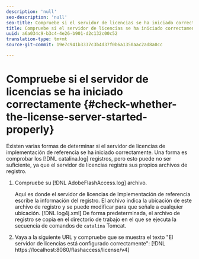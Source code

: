 ```yaml
---
description: 'null'
seo-description: 'null'
seo-title: Compruebe si el servidor de licencias se ha iniciado correctamente
title: Compruebe si el servidor de licencias se ha iniciado correctamente
uuid: a6a034c9-b3c4-4e26-b901-d2c132c00c52
translation-type: tm+mt
source-git-commit: 19e7c941b3337c3b4d37f0b6a1350aac2ad8a0cc

---
```



# Compruebe si el servidor de licencias se ha iniciado correctamente {#check-whether-the-license-server-started-properly}

Existen varias formas de determinar si el servidor de licencias de implementación de referencia se ha iniciado correctamente. Una forma es comprobar los [!DNL catalina.log] registros, pero esto puede no ser suficiente, ya que el servidor de licencias registra sus propios archivos de registro.
1. Compruebe su [!DNL AdobeFlashAccess.log] archivo.

   Aquí es donde el servidor de licencias de Implementación de referencia escribe la información del registro. El archivo indica la ubicación de este archivo de registro y se puede modificar para que señale a cualquier ubicación. [!DNL log4j.xml] De forma predeterminada, el archivo de registro se copia en el directorio de trabajo en el que se ejecuta la secuencia de comandos de `catalina` Tomcat.
1. Vaya a la siguiente URL y compruebe que se muestra el texto &quot;El servidor de licencias está configurado correctamente&quot;:
   [!DNL ht<span></span>tps://localhost:8080/flashaccess/license/v4]
